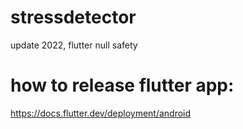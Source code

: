 # stressdetector
update 2022, flutter null safety

# how to release flutter app:
https://docs.flutter.dev/deployment/android
